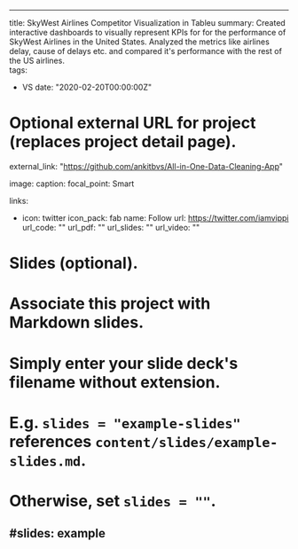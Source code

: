 
---
title: SkyWest Airlines Competitor Visualization in Tableu
summary: Created interactive dashboards to visually represent KPIs for for the performance of SkyWest Airlines in the United States. Analyzed the metrics like airlines delay, cause of delays etc. and compared it's performance with the rest of the US airlines.   
tags:
- VS
date: "2020-02-20T00:00:00Z"

# Optional external URL for project (replaces project detail page).
external_link: "https://github.com/ankitbvs/All-in-One-Data-Cleaning-App"

image:
  caption: 
  focal_point: Smart

links:
- icon: twitter
  icon_pack: fab
  name: Follow
  url: https://twitter.com/iamvippi
url_code: ""
url_pdf: ""
url_slides: ""
url_video: ""

# Slides (optional).
#   Associate this project with Markdown slides.
#   Simply enter your slide deck's filename without extension.
#   E.g. `slides = "example-slides"` references `content/slides/example-slides.md`.
#   Otherwise, set `slides = ""`.
#slides: example
---

